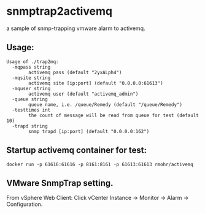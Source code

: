# snmptrap2activemq
a sample of snmp-trapping vmware alarm to activemq.
## Usage:
```# ./trap2mq --help
Usage of ./trap2mq:
  -mqpass string
    	activemq pass (default "2yxALph4")
  -mqsite string
    	activemq site [ip:port] (default "0.0.0.0:61613")
  -mquser string
    	activemq user (default "activemq_admin")
  -queue string
    	queue name, i.e. /queue/Remedy (default "/queue/Remedy")
  -testtimes int
    	the count of message will be read from queue for test (default 10)
  -trapd string
    	snmp trapd [ip:port] (default "0.0.0.0:162")
```

## Startup activemq container for test:

`docker run -p 61616:61616 -p 8161:8161 -p 61613:61613 rmohr/activemq`

## VMware SnmpTrap setting.
From vSphere Web Client: Click vCenter Instance -> Monitor -> Alarm -> Configuration.
